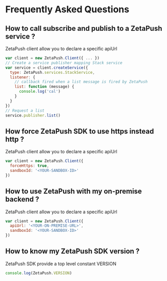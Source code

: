 # Frequently Asked Questions

## How to call  subscribe and publish to a ZetaPush service ?

ZetaPush client allow you to declare a specific apiUrl

```js
var client = new ZetaPush.Client({ ... })
// Create a service publisher mapping Stack service
var service = client.createService({
  type: ZetaPush.services.StackService,
  listener: {
    // callback fired when a list message is fired by ZetaPush
    list: function (message) {
      console.log('cal')
    }
  }
})
// Request a list
service.publisher.list()
```

## How force ZetaPush SDK to use **https** instead **http** ?

ZetaPush client allow you to declare a specific apiUrl

```js
var client = new ZetaPush.Client({
  forceHttps: true,
  sandboxId: '<YOUR-SANDBOX-ID>'
})
```

## How to use ZetaPush with my on-premise backend ?

ZetaPush client allow you to declare a specific apiUrl

```js
var client = new ZetaPush.Client({
  apiUrl: '<YOUR-ON-PREMISE-URL>',
  sandboxId: '<YOUR-SANDBOX-ID>'
})
```

## How to know my ZetaPush SDK version ?

ZetaPush SDK provide a top level constant VERSION

```js
console.log(ZetaPush.VERSION)
```
